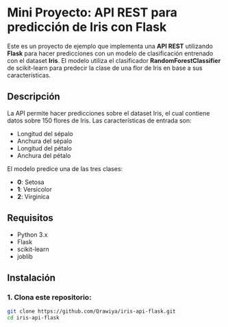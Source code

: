 # Mini Proyecto: API REST para predicción de Iris con Flask

Este es un proyecto de ejemplo que implementa una **API REST** utilizando **Flask** para hacer predicciones con un modelo de clasificación entrenado con el dataset **Iris**. El modelo utiliza el clasificador **RandomForestClassifier** de scikit-learn para predecir la clase de una flor de Iris en base a sus características.

## Descripción

La API permite hacer predicciones sobre el dataset Iris, el cual contiene datos sobre 150 flores de Iris. Las características de entrada son:
- Longitud del sépalo
- Anchura del sépalo
- Longitud del pétalo
- Anchura del pétalo

El modelo predice una de las tres clases:
- **0**: Setosa
- **1**: Versicolor
- **2**: Virginica

## Requisitos

- Python 3.x
- Flask
- scikit-learn
- joblib

## Instalación

### 1. Clona este repositorio:

```bash
git clone https://github.com/Qrawiya/iris-api-flask.git
cd iris-api-flask
